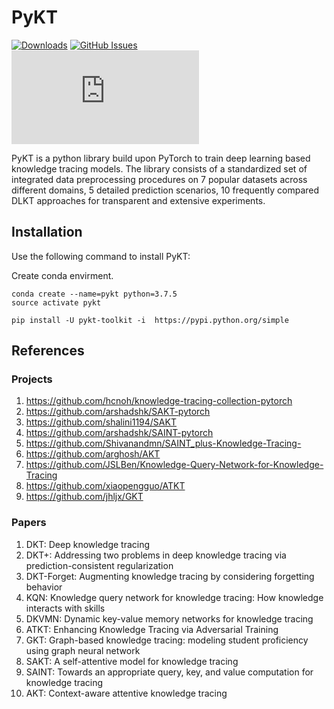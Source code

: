 # PyKT

[![Downloads](https://pepy.tech/badge/pykt-toolkit)](https://pepy.tech/project/pykt-toolkit)
[![GitHub Issues](https://img.shields.io/github/issues/pykt-team/pykt-toolkit.svg)](https://github.com/pykt-team/pykt-toolkit/issues)
[![Documentation](https://img.shields.io/website/http/pykt-team.github.io/index.html?down_color=red&down_message=offline&up_message=online)](https://huggingface.co/docs/transformers/index)

PyKT is a python library build upon PyTorch to train deep learning based knowledge tracing models. The library consists of a standardized set of integrated data preprocessing procedures on 7 popular datasets across different domains, 5 detailed prediction scenarios, 10 frequently compared DLKT approaches for transparent and extensive experiments.


## Installation
Use the following command to install PyKT:

Create conda envirment.

```
conda create --name=pykt python=3.7.5
source activate pykt
```


```
pip install -U pykt-toolkit -i  https://pypi.python.org/simple 
```

## References
### Projects

1. https://github.com/hcnoh/knowledge-tracing-collection-pytorch 
2. https://github.com/arshadshk/SAKT-pytorch 
3. https://github.com/shalini1194/SAKT 
4. https://github.com/arshadshk/SAINT-pytorch 
5. https://github.com/Shivanandmn/SAINT_plus-Knowledge-Tracing- 
6. https://github.com/arghosh/AKT 
7. https://github.com/JSLBen/Knowledge-Query-Network-for-Knowledge-Tracing 
8. https://github.com/xiaopengguo/ATKT 
9. https://github.com/jhljx/GKT 

### Papers

1. DKT: Deep knowledge tracing 
2. DKT+: Addressing two problems in deep knowledge tracing via prediction-consistent regularization 
3. DKT-Forget: Augmenting knowledge tracing by considering forgetting behavior 
4. KQN: Knowledge query network for knowledge tracing: How knowledge interacts with skills 
5. DKVMN: Dynamic key-value memory networks for knowledge tracing 
6. ATKT: Enhancing Knowledge Tracing via Adversarial Training 
7. GKT: Graph-based knowledge tracing: modeling student proficiency using graph neural network 
8. SAKT: A self-attentive model for knowledge tracing 
9. SAINT: Towards an appropriate query, key, and value computation for knowledge tracing 
10. AKT: Context-aware attentive knowledge tracing 



<!-- 
# How to use?

CUDA_VISIBLE_DEVICES=3 python wandb_akt_train.py

# description
## preprocess: 
The preprocess code for each dataseet.

* assist2015_preprocess.py

The preprocess code for assist2015 dataset.

If you want to add a new dataseet, please write your own dataset preprocess code, to change the data to this format:
```
    uid,seq_len
    questions ids / names
    concept ids / names
    timestamps
    usetimes
```
a example like this:
```
    50121,4
    106101,106102,106103,106104
    7014,7012,7014,7013
    0,1,1,1
    1647409594,1647409601,1647409666,1647409694
    123,234,456,789
```
* split_datasets.py

Split the data into 5-fold for trainning and testing. 

## data
The data saved dir for each dataset.

## datasets
Including a data_loader.py to prepare data for trainning models.

## models
Including models: dkt, dkt+, dkvmn, sakt, saint, akt, kqn, atkt.

## others
train.py: trainning code. -->
